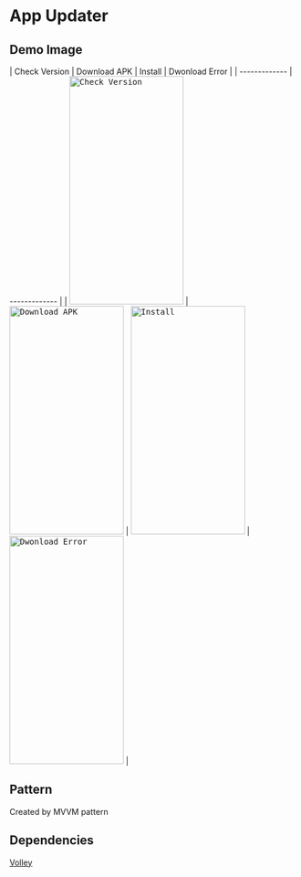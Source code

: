 # App Updater

## Demo Image

| Check Version | Download APK | Install | Dwonload Error |
| ------------- | ------------- |
| <kbd><img src="http://www.hsunapi.ga/images/AppUpdaterDemo_1.png" title="Check Version" width="200" height="400" /></kbd>  | <kbd><img src="http://www.hsunapi.ga/images/AppUpdaterDemo_2.png" title="Download APK" width="200" height="400"/></kbd>  | <kbd><img src="http://www.hsunapi.ga/images/AppUpdaterDemo_3.png" title="Install" width="200" height="400"/></kbd>  | <kbd><img src="http://www.hsunapi.ga/images/AppUpdaterDemo_4.png" title="Dwonload Error" width="200" height="400"/></kbd>  |

## Pattern

Created by MVVM pattern


## Dependencies

[Volley](https://mvnrepository.com/artifact/eu.the4thfloor.volley/com.android.volley/2015.05.28)
